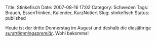 Title: Stinkefisch
Date: 2007-08-16 17:02
Category: Schweden
Tags: Brauch, EssenTrinken, Kalender, KurzNotiert
Slug: stinkefisch
Status: published

Heute ist der dritte Donnerstag im August und deshalb die diesjährige
[*surströmmingspremiär*](http://www.fiket.de/2006/09/23/surstroemming/).
Wohl bekomms!

